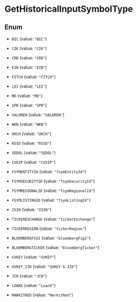 

# GetHistoricalInputSymbolType

## Enum


* `BIC` (value: `"BIC"`)

* `CIK` (value: `"CIK"`)

* `CRD` (value: `"CRD"`)

* `EIN` (value: `"EIN"`)

* `FITCH` (value: `"FITCH"`)

* `LEI` (value: `"LEI"`)

* `MD` (value: `"MD"`)

* `SPR` (value: `"SPR"`)

* `VALOREN` (value: `"VALOREN"`)

* `WKN` (value: `"WKN"`)

* `UKCH` (value: `"UKCH"`)

* `RSSD` (value: `"RSSD"`)

* `SEDOL` (value: `"SEDOL"`)

* `CUSIP` (value: `"CUSIP"`)

* `FSYMENTITYID` (value: `"fsymEntityId"`)

* `FSYMSECURITYID` (value: `"fsymSecurityId"`)

* `FSYMREGIONALID` (value: `"fsymRegionalId"`)

* `FSYMLISTINGID` (value: `"fsymListingId"`)

* `ISIN` (value: `"ISIN"`)

* `TICKEREXCHANGE` (value: `"tickerExchange"`)

* `TICKERREGION` (value: `"tickerRegion"`)

* `BLOOMBERGFIGI` (value: `"bloombergFigi"`)

* `BLOOMBERGTICKER` (value: `"bloombergTicker"`)

* `GVKEY` (value: `"GVKEY"`)

* `GVKEY_IID` (value: `"GVKEY & IID"`)

* `JCN` (value: `"JCN"`)

* `LOANX` (value: `"LoanX"`)

* `MARKITRED` (value: `"MarkitRed"`)



